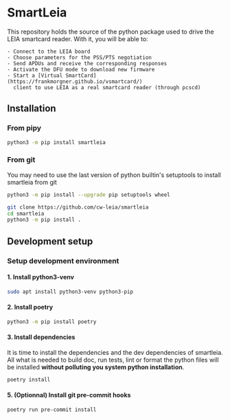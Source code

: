 # SmartLeia

This repository holds the source of the python package used to drive the LEIA
smartcard reader. With it, you will be able to:

    - Connect to the LEIA board
    - Choose parameters for the PSS/PTS negotiation
    - Send APDUs and receive the corresponding responses
    - Activate the DFU mode to download new firmware
    - Start a [Virtual SmartCard](https://frankmorgner.github.io/vsmartcard/) 
      client to use LEIA as a real smartcard reader (through pcscd)

## Installation

### From pipy

```sh
python3 -m pip install smartleia
```

### From git


You may need to use the last version of python builtin's setuptools to install
smartleia from git

```sh
python3 -m pip install --upgrade pip setuptools wheel
```

```sh
git clone https://github.com/cw-leia/smartleia
cd smartleia
python3 -m pip install .
```

## Development setup
### Setup development environment


#### 1. Install python3-venv

```sh
sudo apt install python3-venv python3-pip
```

#### 2. Install poetry

```sh
python3 -m pip install poetry
```

#### 3. Install dependencies

It is time to install the dependencies and the dev dependencies of smartleia.
All what is needed to build doc, run tests, lint or format the python files will be installed **without polluting you system python installation**.


```sh
poetry install
```

#### 5. (Optionnal) Install git pre-commit hooks


```sh
poetry run pre-commit install
```
